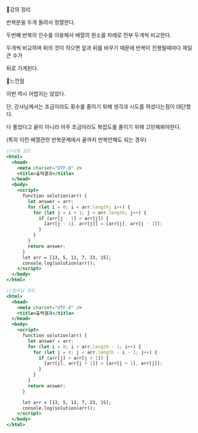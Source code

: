 📌강의 정리

반복문을 두개 돌려서 정렬한다.

두번째 반복의 인수를 이용해서 배열의 원소를 차례로 전부 두개씩 비교한다.

두개씩 비교하며 뒤의 것이 작으면 앞과 뒤를 바꾸기 때문에 반복이 진행될때마다 제일 큰 수가 

뒤로 가게된다.

📌느낀점

이번 역시 어렵지는 않았다. 

단, 강사님께서는 조금이라도 횟수를 줄이기 위해 생각과 시도를 하셨다는점이 대단했다.

다 풀었다고 끝이 아니라 아주 조금이라도 복잡도를 줄이기 위해 고민해봐야한다. 

(특히 이런 배열관련 반복문제에서 끝까지 반복안해도 되는 경우)

```jsx
//나의 코드
<html>
  <head>
    <meta charset="UTF-8" />
    <title>출력결과</title>
  </head>
  <body>
    <script>
      function solution(arr) {
        let answer = arr;
        for (let i = 0; i < arr.length; i++) {
          for (let j = i + 1; j < arr.length; j++) {
            if (arr[j - 1] > arr[j]) {
              [arr[j - 1], arr[j]] = [arr[j], arr[j - 1]];
            }
          }
        }
        return answer;
      }
      let arr = [13, 5, 11, 7, 23, 15];
      console.log(solution(arr));
    </script>
  </body>
</html>
```

```jsx
//강사님 코드
<html>
  <head>
    <meta charset="UTF-8" />
    <title>출력결과</title>
  </head>
  <body>
    <script>
      function solution(arr) {
        let answer = arr;
        for (let i = 0; i < arr.length - 1; i++) {
          for (let j = 0; j < arr.length - i - 1; j++) {
            if (arr[j] > arr[j + 1]) {
              [arr[j], arr[j + 1]] = [arr[j + 1], arr[j]];
            }
          }
        }
        return answer;
      }

      let arr = [13, 5, 11, 7, 23, 15];
      console.log(solution(arr));
    </script>
  </body>
</html>
```
